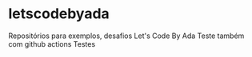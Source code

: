 # letscodebyada
Repositórios para exemplos, desafios Let's Code By Ada
Teste também com github actions
Testes 
